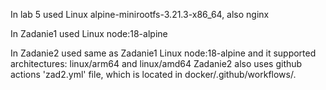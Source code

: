 In lab 5 used Linux alpine-minirootfs-3.21.3-x86_64, also nginx

In Zadanie1 used Linux node:18-alpine

In Zadanie2 used same as Zadanie1 Linux node:18-alpine and it supported architectures: linux/arm64 and linux/amd64
Zadanie2 also uses github actions 'zad2.yml' file, which is located in docker/.github/workflows/.

